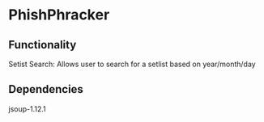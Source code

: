 # PhishPhracker

## Functionality
Setist Search:
Allows user to search for a setlist based on year/month/day

## Dependencies
jsoup-1.12.1
